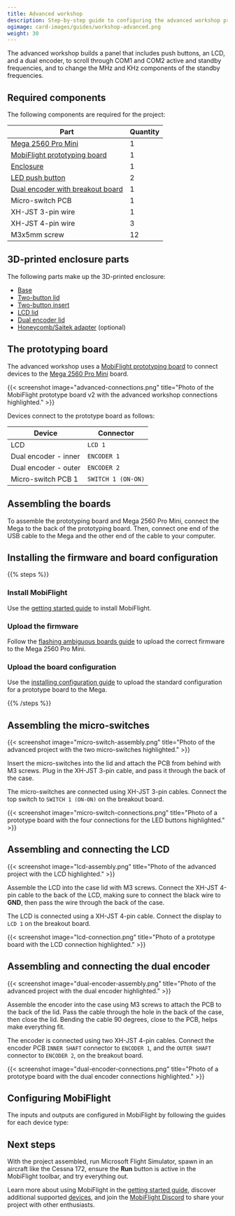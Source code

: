 ```yaml
---
title: Advanced workshop
description: Step-by-step guide to configuring the advanced workshop project with MobiFlight.
ogimage: card-images/guides/workshop-advanced.png
weight: 30
---
```


The advanced workshop builds a panel that includes push buttons, an LCD, and a dual encoder, to scroll through COM1 and COM2 active and standby frequencies, and to change the MHz and KHz components of the standby frequencies.

## Required components

The following components are required for the project:

| Part                                                                                        | Quantity |
| ------------------------------------------------------------------------------------------- | -------- |
| [Mega 2560 Pro Mini](https://shop.mobiflight.com/product/arduino-mega-2560-pro-mini-usb-c)  | 1        |
| [MobiFlight prototyping board](https://shop.mobiflight.com/product/prototyping-board-v2)    | 1        |
| [Enclosure](#3d-printed-enclosure-parts)                                                    | 1        |
| [LED push button](/devices/button-switch/)                                                  | 2        |
| [Dual encoder with breakout board](https://shop.mobiflight.com/product/dual-encoder-bundle) | 1        |
| Micro-switch PCB                                                                            | 1        |
| XH-JST 3-pin wire                                                                           | 1        |
| XH-JST 4-pin wire                                                                           | 3        |
| M3x5mm screw                                                                                | 12       |

## 3D-printed enclosure parts

The following parts make up the 3D-printed enclosure:

- [Base](https://github.com/MobiFlight/MobiFlight-Connector/wiki/images/workshops/advanced/stl/workshop-advanced-base.stl)
- [Two-button lid](https://github.com/MobiFlight/MobiFlight-Connector/wiki/images/workshops/advanced/stl/workshop-lid-buttons-2.stl)
- [Two-button insert](https://github.com/MobiFlight/MobiFlight-Connector/wiki/images/workshops/advanced/stl/workshop-lid-buttons-2-insert.stl)
- [LCD lid](https://github.com/MobiFlight/MobiFlight-Connector/wiki/images/workshops/advanced/stl/workshop-lid-lcd.stl)
- [Dual encoder lid](https://github.com/MobiFlight/MobiFlight-Connector/wiki/images/workshops/advanced/stl/workshop-dual-encoder-lid.stl)
- [Honeycomb/Saitek adapter](https://github.com/MobiFlight/MobiFlight-Connector/wiki/images/workshops/beginner/stl/honeycomb-adapter-short.stl) (optional)

## The prototyping board

The advanced workshop uses a [MobiFlight prototyping board](https://shop.mobiflight.com/product/prototyping-board-v2) to connect devices to the [Mega 2560 Pro Mini](/boards/recommended/mega-2560-pro-mini) board.

{{< screenshot image="advanced-connections.png" title="Photo of the MobiFlight prototype board v2 with the advanced workshop connections highlighted." >}}

Devices connect to the prototype board as follows:

| Device               | Connector          |
| -------------------- | ------------------ |
| LCD                  | `LCD 1`            |
| Dual encoder - inner | `ENCODER 1`        |
| Dual encoder - outer | `ENCODER 2`        |
| Micro-switch PCB 1   | `SWITCH 1 (ON-ON)` |

## Assembling the boards

To assemble the prototyping board and Mega 2560 Pro Mini, connect the Mega to the back of the prototyping board. Then, connect one end of the USB cable to the Mega and the other end of the cable to your computer.

## Installing the firmware and board configuration

{{% steps %}}

### Install MobiFlight

Use the [getting started guide](/getting-started/) to install MobiFlight.

### Upload the firmware

Follow the [flashing ambiguous boards guide](/guides/flashing-ambiguous/boards/) to upload the correct firmware to the Mega 2560 Pro Mini.

### Upload the board configuration

Use the [installing configuration guide](/guides/workshops/installing-configuration/) to upload the standard configuration for a prototype board to the Mega.

{{% /steps %}}

## Assembling the micro-switches

{{< screenshot image="micro-switch-assembly.png" title="Photo of the advanced project with the two micro-switches highlighted." >}}

Insert the micro-switches into the lid and attach the PCB from behind with M3 screws. Plug in the XH-JST 3-pin cable, and pass it through the back of the case.

The micro-switches are connected using XH-JST 3-pin cables. Connect the top switch to `SWITCH 1 (ON-ON)` on the breakout board.

{{< screenshot image="micro-switch-connections.png" title="Photo of a prototype board with the four connections for the LED buttons highlighted." >}}

## Assembling and connecting the LCD

{{< screenshot image="lcd-assembly.png" title="Photo of the advanced project with the LCD highlighted." >}}

Assemble the LCD into the case lid with M3 screws. Connect the XH-JST 4-pin cable to the back of the LCD, making sure to connect the black wire to **GND**, then pass the wire through the back of the case.

The LCD is connected using a XH-JST 4-pin cable. Connect the display to `LCD 1` on the breakout board.

{{< screenshot image="lcd-connection.png" title="Photo of a prototype board with the LCD connection highlighted." >}}

## Assembling and connecting the dual encoder

{{< screenshot image="dual-encoder-assembly.png" title="Photo of the advanced project with the dual encoder highlighted." >}}

Assemble the encoder into the case using M3 screws to attach the PCB to the back of the lid. Pass the cable through the hole in the back of the case, then close the lid. Bending the cable 90 degrees, close to the PCB, helps make everything fit.

The encoder is connected using two XH-JST 4-pin cables. Connect the encoder PCB `INNER SHAFT` connector to `ENCODER 1`, and the `OUTER SHAFT` connector to `ENCODER 2`, on the breakout board.

{{< screenshot image="dual-encoder-connections.png" title="Photo of a prototype board with the dual encoder connections highlighted." >}}

## Configuring MobiFlight

The inputs and outputs are configured in MobiFlight by following the guides for each device type:

## Next steps

With the project assembled, run Microsoft Flight Simulator, spawn in an aircraft like the Cessna 172, ensure the **Run** button is active in the MobiFlight toolbar, and try everything out.

Learn more about using MobiFlight in the [getting started guide](/getting-started/), discover additional supported [devices](/devices/), and join the [MobiFlight Discord](https://github.com/mobiflight) to share your project with other enthusiasts.
